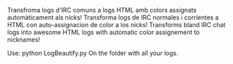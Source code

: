 Transfroma logs d'IRC comuns a logs HTML amb colors assignats automàticament als nicks!
Transforma logs de IRC normales i corrientes a HTML con auto-assignacion de color a los nicks!
Transforms bland IRC chat logs into awesome HTML logs with automatic color assignement to nicknames!

Use: 
python LogBeautify.py 
On the folder with all your logs.
